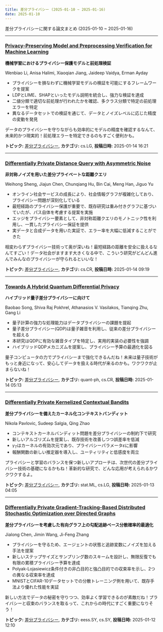 ```yaml
---
title: 差分プライバシー (2025-01-10 ~ 2025-01-16)
date: 2025-01-10
---
```


差分プライバシーに関する論文まとめ (2025-01-10 ~ 2025-01-16)


- - -

### [Privacy-Preserving Model and Preprocessing Verification for Machine Learning](http://arxiv.org/abs/2501.08236)

**機械学習におけるプライバシー保護モデルと前処理検証**

Wenbiao Li, Anisa Halimi, Xiaoqian Jiang, Jaideep Vaidya, Erman Ayday

- プライバシーを損なわずに機械学習モデルの検証を可能にするフレームワークを提案
- LDPとLIME、SHAPといったモデル説明を統合し、強力な検証を達成
- 二値分類で適切な前処理が行われたかを確認、多クラス分類で特定の前処理エラーを特定
- 異なるデータセットでの検証を通じて、データとノイズレベルに応じた精度の変動を発見

データのプライバシーを守りながらも効率的にモデルの精度を確認するなんて、未来的かつ現実的！前処理エラーを特定できるのもすごく便利かも。



**トピック:** [差分プライバシー](../../dp), **カテゴリ:** cs.LG, **投稿日時:** 2025-01-14 16:21


- - -

### [Differentially Private Distance Query with Asymmetric Noise](http://arxiv.org/abs/2501.07955)

**非対称ノイズを用いた差分プライベートな距離クエリ**

Weihong Sheng, Jiajun Chen, Chunqiang Hu, Bin Cai, Meng Han, Jiguo Yu

- オンライン社会サービスの成長により、社会情報グラフが複雑化しており、プライバシー問題が深刻化している
- 最短経路のプライバシー保護が重要で、既存研究は重み付きグラフに基づいていたが、パス自体を考慮する提案を実施
- エッジをプライバシー要素として、非対称距離クエリのモノトニック性を利用し、一貫したプライバシー保証を提供
- 実データと合成データを用いた実証で、エラー率を大幅に低減することができた

相変わらずプライバシー技術って奥が深いね！最短経路の距離を安全に扱えるなんてすごい！データ社会がますます大きくなる中で、こういう研究がどんどん進んでみんなのプライバシーが守られるといいな！



**トピック:** [差分プライバシー](../../dp), **カテゴリ:** cs.CR, **投稿日時:** 2025-01-14 09:19


- - -

### [Towards A Hybrid Quantum Differential Privacy](http://arxiv.org/abs/2501.07844)

**ハイブリッド量子差分プライバシーに向けて**

Baobao Song, Shiva Raj Pokhrel, Athanasios V. Vasilakos, Tianqing Zhu, Gang Li

- 量子計算の強力な処理能力はデータプライバシーの課題を提起
- 量子差分プライバシー(QDP)は量子雑音を利用し、従来の差分プライバシーを超える
- 本研究はQDPに有効な雑音タイプを特定し、実用的実装の必要性を強調
- ハイブリッドQDPメカニズムを提案し、プライバシー予算の最適化を図る

量子コンピュータの力でプライバシーまで強化できるんだね！未来は量子技術がもっと身近になって、安心してデータを扱える時代が来るのかも。ワクワクが止まらないね！



**トピック:** [差分プライバシー](../../dp), **カテゴリ:** quant-ph, cs.CR, **投稿日時:** 2025-01-14 05:13


- - -

### [Differentially Private Kernelized Contextual Bandits](http://arxiv.org/abs/2501.07046)

**差分プライバシーを備えたカーネル化コンテキストバンディット**

Nikola Pavlovic, Sudeep Salgia, Qing Zhao

- コンテキストカーネルバンディット問題を差分プライバシーの制約下で研究
- 新しいアルゴリズムを提案し、既存技術を改善しつつ誤差率を低減
- $\gamma_T$はカーネルの有効次元であり、プライバシーパラメータ$\varepsilon$に影響
- 報酬関数の新しい推定器を導入し、ユーティリティと低感度を両立

プライバシーと学習のバランスを保つ新しいアプローチは、次世代の差分プライバシー技術の基礎になるかもね！革新的な研究で、どんな応用が考えられるかワクワクするよ。



**トピック:** [差分プライバシー](../../dp), **カテゴリ:** stat.ML, cs.LG, **投稿日時:** 2025-01-13 04:05


- - -

### [Differentially Private Gradient-Tracking-Based Distributed Stochastic Optimization over Directed Graphs](http://arxiv.org/abs/2501.06793)

**差分プライバシーを考慮した有向グラフ上の勾配追跡ベース分散確率的最適化**

Jialong Chen, Jimin Wang, Ji-Feng Zhang

- プライバシーを守るため、エージェントの状態と追跡変数にノイズを加える手法を提案
- 新しいステップサイズとサンプリング数のスキームを設計し、無限反復でも有限の累積プライバシー予算を達成
- Polyak-Lojasiewicz条件付きの非凸目的と強凸目的での収束率を示し、2つの異なる収束率を達成
- MNISTとCIFAR-10データセットでの分散トレーニング例を用いて、既存手法より優れた性能を実証

新しい方法でデータの秘密を守りつつ、効率よく学習できるのが素敵だね！プライバシーと収束のバランスを取るって、これからの時代にすごく重要になりそう！



**トピック:** [差分プライバシー](../../dp), **カテゴリ:** eess.SY, cs.SY, **投稿日時:** 2025-01-12 12:10

